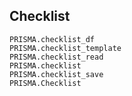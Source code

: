 ## Checklist

```@docs
PRISMA.checklist_df
PRISMA.checklist_template
PRISMA.checklist_read
PRISMA.checklist
PRISMA.checklist_save
PRISMA.Checklist
```